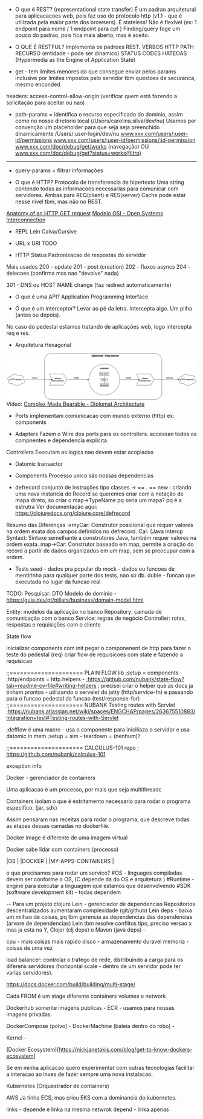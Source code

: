 - O que é REST?
(representational state transfer)
É um padrao arquitetural para aplicacacoes web, pois faz uso do protocolo http (v1.1 - que é utilizada pela maior parte dos browsers).
É stateless! 
Não é flexível (ex: 1 endpoint para nome / 1 endpoint para cpf )
Finding/query foge um pouco do padrao, pois fica mais aberto, mas é aceito.

- O QUE É RESTFUL?
Implementa os padroes REST.
VERBOS HTTP 
PATH RECURSO (entidade - pode ser dinamico)
STATUS CODES
HATEOAS (Hypermedia as the Engine of Application State)


- get - tem limites menores do que consegue enviar pelos params
inclusive por limites impostos pelo servidor 
    tbm questoes de securanca, mesmo enconded

 headers: access-control-allow-origin:(verificar quem está fazendo a solicitação para aceitar ou nao)

 - path-params = Identifica o recurso especificado do dominio, assim como no nosso diretorio local 
 (/Users/carolina.silva/dev/nu)
 Usamos por convenção um placeholder para que seja seja preenchido dinamicamente 
 /Users/:user-login/dev/nu
  www.xxx.com/users/:user-id/permissions 
  www.xxx.com/users/:user-id/permissions/:id-permission 
  www.xxx.com/doc/debug/get/works (navegação) OU www.xxx.com/doc/debug/get?status=works(filtro)
 ----

 - query-params = filtrar informações

- O que é HTTP?
Protocolo de transferencia de hipertexto
Uma string contendo todas as informacoes necessarias para comunicar com servidores.
Ambas para  REQ(client) e RES(server)
Cache pode estar nesse nivel tbm, mas não no REST.  

[Anatomy of an HTTP GET request](https://www.oreilly.com/library/view/head-first-servlets/9780596516680/ch01s13.html)
[Modelo OSI - Open Systems Interconnection](https://community.cisco.com/t5/image/serverpage/image-id/180291iDA59C8DFF9920CD8?v=v2)

- REPL
Lein
Calva/Cursive

- URL x URI
TODO

- HTTP Status 
Padronizacao de respostas do servidor

Mais usados
200 - update
201 - post (creation)
202 - fluxos asyncs
204 - delecoes (confirma mas nao "devolve" nada)

301 - DNS ou HOST NAME change (faz redirect automaticamente)

- O que é uma API?
Application Programming Interface 

- O que é um interceptor?
Levar ao pé da letra. Intercepta algo. Um pilha (antes ou depois). 

No caso do pedestal estamos tratando de aplicações web, logo intercepta req e res.

- Arquitetura Hexagonal
 
 ![Arquitetura Hexagonal](hexarch.png)
 Video: [Complex Made Bearable -  Diplomat Architecture](https://www.youtube.com/watch?v=ct5aWqhHARs)

- Ports 
implementam comunicacao com mundo externo (http)
ex: components 

- Adapters
Fazem o Wire dos ports para os controllers.
accessan todos os compnentes e dependencia explicita


Controllers
Executam as logics 
nao devem estar acopladas


- Datomic 
transactor 


- Components
Processo unico
são nossas dependencias

- defrecord 
conjunto de instruções
tipo classes 
-> ==  .  == new : criando uma nova instancia do Record
se queremos criar com a notação de mapa direto, so criar o map->TypeName
pq seria um mapa? pq é a estrutra 
Ver documentação aqui: https://clojuredocs.org/clojure.core/defrecord 

Resumo das Diferenças
->myCar: Construtor posicional que requer valores na ordem exata dos campos definidos no defrecord.
Car. (Java Interop Syntax): Sintaxe semelhante a construtores Java, também requer valores na ordem exata.
map->Car: Construtor baseado em map, permite a criação do record a partir de dados organizados em um map, sem se preocupar com a ordem.


- Tests
seed - dados pra popular db 
mock - dados ou funcoes de mentirinha para qualquer parte dos tests, nao so db.
duble - funcao que executada no lugar da funcao real

TODO:
Pesquisar:
DTO 
Modelo de dominio - https://guia.dev/pt/pillars/business/domain-model.html

Entity: modelos da aplicação no banco
Repository: camada de comunicação com o banco
Service: regras de negócio
Controller: rotas, respostas e requisições com o cliente

State flow

inicializar components com init
pegar o componenent de http para fazer o teste do pedestal (req)
criar flow de requisicoes com state e fazendo a requisicao

;;===================== PLAIN FLOW lib
;setup =  components
;http/endpoints = http.helpers - 
;https://github.com/nubank/state-flow?tab=readme-ov-file#writing-helpers
; precisei criar o helper que as docs ja tinham prontos - utilizando o servelet do jetty (http/service-fn) e passando para o funcao pedestal da funcao (test/response-for)
;;===================== NUBANK Testing routes with Servlet
;https://nubank.atlassian.net/wiki/spaces/ENGCHAP/pages/263675510883/Integration+test#Testing-routes-with-Servlet

;defflow é uma macro -  usa o componente para iniciliaza o servidor e usa datomic in mem
;setup = sim  -  teardown = (nenhum)?


;;===================== CALCULUS-101 repo
; https://github.com/nubank/calculus-101




exception info

Docker - gerenciador de containers

Uma aplicacao é um processo, por mais que seja multithreadc


Containers isolam o que é estritamento necessario para rodar o programa especifico. (jar, sdk)

Assim pensaram nas receitas para rodar o programa, que descreve todas as etapas dessas camadas no dockerfile.

Docker image é diferente de uma imagem virtual

Docker sabe lidar com containers (processo)

|OS                 |
|DOCKER             |
|MY-APPS-CONTAINERS |

o que precisamos para rodar um servico?
#OS - linguages compiladas devem ser conforme o OS, (C depende da do OS e arquitetura )
#Runtime - engine para executar a linguagem que estamos que desenvolvendo
#SDK (software development kit) - todas dependem 


-- Para um projeto clojure
Lein - gerenciador de dependencias
Repositorios descentralizados aumentaram complexidade (git/github)
Lein deps - baixa um milhao de coisas, pq tbm gerencia as dependencias das dependencias (arvore de dependencias) 
Lein tbm resolve conflitos tipo, preciso versao x mas ja esta na Y,
Clojar (clj deps) e Maven (java deps) -  


cpu - mais coisas mais rapido
disco - armazenamento duravel
memoria - coisas de uma vez

load balancer: controlar o trafego de rede, distribuindo a carga para os diferens servidores (horizontal scale - dentro de um servidor pode ter varias servidores).

https://docs.docker.com/build/building/multi-stage/

Cada FROM é um stage diferente 
containers volumes e network


Dockerhub somente imagens publicas - 
ECR - usamos para nossas imagens privadas.

DockerCompose (polvo) - 
DockerMachine (baleia dentro do robo) - 

Kernel - 

(Docker Ecosystem)[https://nickjanetakis.com/blog/get-to-know-dockers-ecosystem]

Se em minha aplicacao quero experimentar com outras tecnologias facilitar a interacao ao inves de fazer sempre uma nova instalacao.


Kubernetes (Orquestrador de containers)

AWS
Ja tinha ECS, mas criou EKS com a dominancia do kubernetes.

links - depende e linka na mesma netwrok
depend - linka apenas

